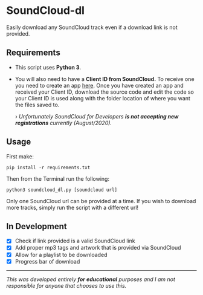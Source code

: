 # SoundCloud-dl

Easily download any SoundCloud track even if a download link is not provided.

## Requirements

- This script uses **Python 3**.

- You will also need to have a **Client ID from SoundCloud.** To receive one you need to create an app [here](http://soundcloud.com/you/apps/new). Once you have created an app and received your Client ID, download the source code and edit the code so your Client ID is used along with the folder location of where you want the files saved to.

    › _Unfortunately SoundCloud for Developers **is not accepting new registrations** currently (August/2020)._

## Usage

First make:
  
    pip install -r requirements.txt

Then from the Terminal run the following:
  
    python3 soundcloud_dl.py [soundcloud url]

  Only one SoundCloud url can be provided at a time. If you wish to download more tracks, simply run the script with a different url!

## In Development

- [x] Check if link provided is a valid SoundCloud link
- [x] Add proper mp3 tags and artwork that is provided via SoundCloud
- [x] Allow for a playlist to be downloaded
- [x] Progress bar of download

----

_This was developed entirely **for educational** purposes and I am not responsible for anyone that chooses to use this._